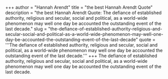 +++
author = "Hannah Arendt"
title = "the best Hannah Arendt Quote"
description = "the best Hannah Arendt Quote: The defiance of established authority, religious and secular, social and political, as a world-wide phenomenon may well one day be accounted the outstanding event of the last decade."
slug = "the-defiance-of-established-authority-religious-and-secular-social-and-political-as-a-world-wide-phenomenon-may-well-one-day-be-accounted-the-outstanding-event-of-the-last-decade"
quote = '''The defiance of established authority, religious and secular, social and political, as a world-wide phenomenon may well one day be accounted the outstanding event of the last decade.'''
+++
The defiance of established authority, religious and secular, social and political, as a world-wide phenomenon may well one day be accounted the outstanding event of the last decade.
